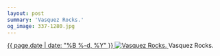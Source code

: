 ```yaml
---
layout: post
summary: 'Vasquez Rocks.'
og_image: 337-1280.jpg
---
```


<p>
 <time>
  <a href="/337">
   {{ page.date | date: "%B %-d, %Y" }}
  </a>
 </time>
 <a href="/337">
  <img alt="Vasquez Rocks." sizes="(min-width: 700px) 50vw, calc(100vw - 2rem)" src="{{ site.assets_url }}/337-640.jpg" srcset="{{ site.assets_url }}/337-1280.jpg 1280w, {{ site.assets_url }}/337-960.jpg 960w, {{ site.assets_url }}/337-640.jpg 640w, {{ site.assets_url }}/337-320.jpg 320w"/>
 </a>
 <span>
  Vasquez Rocks.
 </span>
</p>
